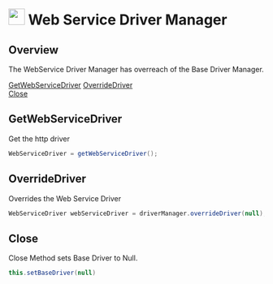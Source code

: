 # <img src="resources/maqslogo.ico" height="32" width="32"> Web Service Driver Manager

## Overview
The WebService Driver Manager has overreach of the Base Driver Manager.

[GetWebServiceDriver](#GetWebServiceDriver) 
[OverrideDriver](#OverrideDriver)  
[Close](#Close)  

## GetWebServiceDriver
Get the http driver
 ```java
WebServiceDriver = getWebServiceDriver();
 ```

## OverrideDriver
Overrides the Web Service Driver
```java
WebServiceDriver webServiceDriver = driverManager.overrideDriver(null);
```

## Close
Close Method sets Base Driver to Null.
```java
this.setBaseDriver(null)
```
